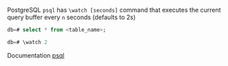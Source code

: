 PostgreSQL `psql` has `\watch [seconds]` command that executes the current query buffer every `n` seconds (defaults to 2s)

```sql
db=# select * from <table_name>;

db=# \watch 2
```

Documentation
[psql](https://www.postgresql.org/docs/current/app-psql.html)
